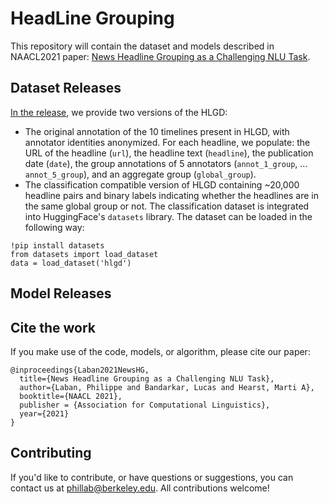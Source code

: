 # HeadLine Grouping

This repository will contain the dataset and models described in NAACL2021 paper: [News Headline Grouping as a Challenging NLU Task](https://people.eecs.berkeley.edu/~phillab/pdfs/NAACL2021_HLG.pdf).

## Dataset Releases

[In the release](https://github.com/tingofurro/headline_grouping/releases/tag/0.1), we provide two versions of the HLGD:
- The original annotation of the 10 timelines present in HLGD, with annotator identities anonymized. For each headline, we populate: the URL of the headline (`url`), the headline text (`headline`), the publication date (`date`), the group annotations of 5 annotators (`annot_1_group`, ... `annot_5_group`), and an aggregate group (`global_group`).
- The classification compatible version of HLGD containing ~20,000 headline pairs and binary labels indicating whether the headlines are in the same global group or not. The classification dataset is integrated into HuggingFace's `datasets` library. The dataset can be loaded in the following way:
```
!pip install datasets
from datasets import load_dataset
data = load_dataset('hlgd')
```

## Model Releases


## Cite the work

If you make use of the code, models, or algorithm, please cite our paper:
```
@inproceedings{Laban2021NewsHG,
  title={News Headline Grouping as a Challenging NLU Task},
  author={Laban, Philippe and Bandarkar, Lucas and Hearst, Marti A},
  booktitle={NAACL 2021},
  publisher = {Association for Computational Linguistics},
  year={2021}
}
```


## Contributing

If you'd like to contribute, or have questions or suggestions, you can contact us at phillab@berkeley.edu.
All contributions welcome!
